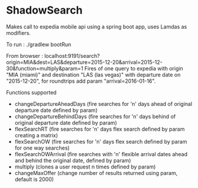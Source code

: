 # ShadowSearch
Makes call to expedia mobile api using a spring boot app, uses Lamdas as modifiers.

To run :
./gradlew bootRun

From browser :
localhost:9191/search?origin=MIA&dest=LAS&departure=2015-12-20&arrival=2015-12-30&function=multiply&param=1
Fires of one query to expedia with origin "MIA (miami)" and destination "LAS (las vegas)" with departure date on "2015-12-20", for roundtrips add param "arrival=2016-01-16".

Functions supported

- changeDepartureAheadDays (fire searches for 'n' days ahead of original departure date defined by param)
- changeDepartureBehindDays (fire searches for 'n' days behind of original departure date defined by param)
- flexSearchRT (fire searches for 'n' days flex search defined by param creating a matrix)
- flexSearchOW (fire searches for 'n' days flex search defined by param for one way searches)
- flexSearchOWArrival (fire searches with 'n' flexible arrival dates ahead and behind the original date, defined by param)
- multiply (clones a user request n times defined by param)
- changeMaxOffer (change number of results returned using param, default is 2000)
